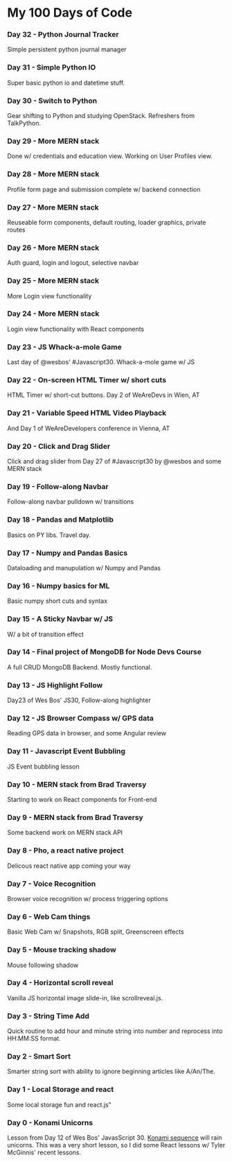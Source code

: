 # My 100 Days of Code

### Day 32 - Python Journal Tracker ###

Simple persistent python journal manager

### Day 31 - Simple Python IO ###

Super basic python io and datetime stuff.

### Day 30 - Switch to Python ###

Gear shifting to Python and studying OpenStack.  Refreshers from TalkPython.

### Day 29 - More MERN stack ###

Done w/ credentials and education view.  Working on User Profiles view.

### Day 28 - More MERN stack ###

Profile form page and submission complete w/ backend connection

### Day 27 - More MERN stack ###

Reuseable form components, default routing, loader graphics, private routes

### Day 26 - More MERN stack ###

Auth guard, login and logout, selective navbar

### Day 25 - More MERN stack ###

More Login view functionality

### Day 24 - More MERN stack ###

Login view functionality with React components

### Day 23 - JS Whack-a-mole Game ###

Last day of @wesbos' #Javascript30.  Whack-a-mole game w/ JS

### Day 22 - On-screen HTML Timer w/ short cuts ###

HTML Timer w/ short-cut buttons.  Day 2 of WeAreDevs in Wien, AT

### Day 21 - Variable Speed HTML Video Playback ###

And Day 1 of WeAreDevelopers conference in Vienna, AT

### Day 20 - Click and Drag Slider ###

Click and drag slider from Day 27 of #Javascript30 by @wesbos and some MERN stack

### Day 19 - Follow-along Navbar ###

Follow-along navbar pulldown w/ transitions

### Day 18 - Pandas and Matplotlib ###

Basics on PY libs.  Travel day.

### Day 17 - Numpy and Pandas Basics ###

Dataloading and manupulation w/ Numpy and Pandas

### Day 16 - Numpy basics for ML ###

Basic numpy short cuts and syntax

### Day 15 - A Sticky Navbar w/ JS ###

W/ a  bit of transition effect

### Day 14 - Final project of MongoDB for Node Devs Course ###

A full CRUD MongoDB Backend. Mostly functional.

### Day 13 - JS Highlight Follow ###

Day23 of Wes Bos' JS30, Follow-along highlighter

### Day 12 - JS Browser Compass w/ GPS data ###

Reading GPS data in browser, and some Angular review

### Day 11 - Javascript Event Bubbling ###

JS Event bubbling lesson

### Day 10 - MERN stack from Brad Traversy ###

Starting to work on React components for Front-end

### Day 9 - MERN stack from Brad Traversy ###

Some backend work on MERN stack API

### Day 8 - Pho, a react native project

Delicous react native app coming your way

### Day 7 - Voice Recognition

Browser voice recognition w/ process triggering options

### Day 6 - Web Cam things

Basic Web Cam w/ Snapshots, RGB split, Greenscreen effects

### Day 5 - Mouse tracking shadow

Mouse following shadow

### Day 4 - Horizontal scroll reveal

Vanilla JS horizontal image slide-in, like scrollreveal.js.

### Day 3 - String Time Add

Quick routine to add hour and minute string into number and reprocess into HH:MM:SS format.

### Day 2 - Smart Sort

Smarter string sort with ability to ignore beginning articles like A/An/The.

### Day 1 - Local Storage and react

Some local storage fun and react.js"

### Day 0 - Konami Unicorns

Lesson from Day 12 of Wes Bos' JavasScript 30. [Konami sequence](https://www.wikiwand.com/en/Konami_Code) will rain unicorns. This was a very short lesson, so I did some React lessons w/ Tyler McGinnis' recent lessons.
